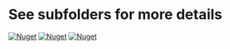 # See subfolders for more details

[![Nuget](https://img.shields.io/nuget/v/QoDL.DataAnnotations.Extensions?label=QoDL.DataAnnotations.Extensions&logo=nuget)](https://www.nuget.org/packages/QoDL.DataAnnotations.Extensions)
[![Nuget](https://img.shields.io/nuget/v/QoDL.DataAnnotations.Security?label=QoDL.DataAnnotations.Security&logo=nuget)](https://www.nuget.org/packages/QoDL.DataAnnotations.Security)
[![Nuget](https://img.shields.io/nuget/v/QoDL.DataAnnotations.LibraryValidation?label=HealthCheckQoDL.DataAnnotations.LibraryValidation&logo=nuget)](https://www.nuget.org/packages/QoDL.DataAnnotations.LibraryValidation)
